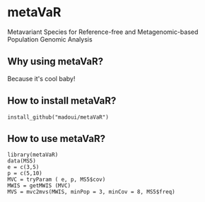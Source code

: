 # metaVaR
Metavariant Species for Reference-free and Metagenomic-based Population Genomic Analysis
## Why using metaVaR?
Because it's cool baby!
## How to install metaVaR?
```
install_github("madoui/metaVaR")
```
## How to use metaVaR?
```
library(metaVaR)
data(MS5)
e = c(3,5)
p = c(5,10)
MVC = tryParam ( e, p, MS5$cov)
MWIS = getMWIS (MVC)
MVS = mvc2mvs(MWIS, minPop = 3, minCov = 8, MS5$freq)
```

